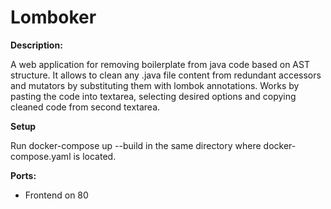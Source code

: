 # Lomboker

**Description:**

A web application for removing boilerplate from java code based on AST structure. 
It allows to clean any .java file content from redundant accessors and mutators by substituting them with lombok annotations. 
Works by pasting the code into textarea, selecting desired options and copying cleaned code from second textarea.

**Setup**

Run docker-compose up --build in the same directory where docker-compose.yaml is located.

**Ports:**

- Frontend on 80
